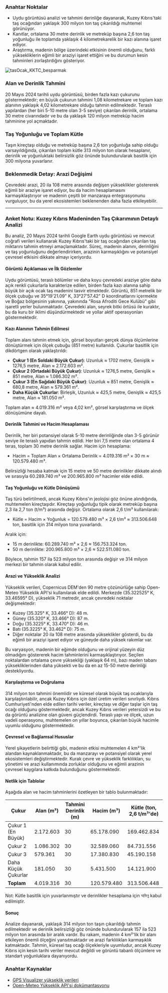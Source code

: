 ### Anahtar Noktalar

*   Uydu görüntüsü analizi ve tahmini derinliğe dayanarak, Kuzey Kıbrıs'taki taş ocağından yaklaşık 300 milyon ton taş çıkarıldığı muhtemel görünüyor.
*   Kanıtlar, ortalama 30 metre derinlik ve metreküp başına 2,6 ton taş yoğunluğu ile toplamda yaklaşık 4 kilometrekarelik bir kazı alanına işaret ediyor.
*   Araştırma, madenin bölge üzerindeki etkisinin önemli olduğunu, farklı yüksekliklerin eğimli bir araziyi işaret ettiğini ve bu durumun kesin tahminleri zorlaştırdığını gösteriyor.

![tasOcak_KKTC_besparmak](https://github.com/user-attachments/assets/4a931c4b-537d-4638-a287-8db05e72c755)



### Alan ve Derinlik Tahmini

20 Mayıs 2024 tarihli uydu görüntüsü, birden fazla kazı çukurunu göstermektedir; en büyük çukurun tahmini 1,08 kilometrekare ve toplam kazı alanının yaklaşık 4,02 kilometrekare olduğu tahmin edilmektedir. Teraslı yapılardan (her biri 5-10 metre olan 3-5 seviye) çıkarılan derinlik, ortalama 30 metre civarındadır ve bu da yaklaşık 120 milyon metreküp hacim tahminine yol açmaktadır.

### Taş Yoğunluğu ve Toplam Kütle

Taşın kireçtaşı olduğu ve metreküp başına 2,6 ton yoğunluğa sahip olduğu varsayıldığında, çıkarılan toplam kütle 313 milyon ton olarak hesaplanır, derinlik ve yoğunluktaki belirsizlik göz önünde bulundurularak basitlik için 300 milyona yuvarlanır.

### Beklenmedik Detay: Arazi Değişimi

Çevredeki arazi, 20 ila 108 metre arasında değişen yükseklikler göstererek eğimli bir araziye işaret ediyor, bu da hacim hesaplamasını karmaşıklaştırıyor ve madenin çeşitli bir manzaraya entegrasyonunu vurguluyor, bu da yerel ekosistemleri beklenenden daha fazla etkileyebilir.

---

### Anket Notu: Kuzey Kıbrıs Madeninden Taş Çıkarımının Detaylı Analizi

Bu analiz, 20 Mayıs 2024 tarihli Google Earth uydu görüntüsü ve mevcut coğrafi verileri kullanarak Kuzey Kıbrıs'taki bir taş ocağından çıkarılan taş miktarını tahmin etmeyi amaçlamaktadır. Süreç, madenin alanını, derinliğini ve taş yoğunluğunu değerlendirirken, arazinin karmaşıklığını ve potansiyel çevresel etkisini dikkate almayı içeriyordu.

#### Görüntü Açıklaması ve İlk Gözlemler

Uydu görüntüsü, teraslı bölümler ve daha koyu çevredeki araziye göre daha açık renkli çukurlarla karakterize edilen, birden fazla kazı alanına sahip büyük bir açık ocak taş madenini tasvir etmektedir. Görüntü, 851 metrelik bir ölçek çubuğu ve 35°19'21.09" K, 33°27'57.42" D koordinatlarını içermekte ve Boğaz bölgesinin yakınına, yakınında "Rosa Afroditi Gece Kulübü" gibi işaretli yerler bulunmaktadır. Çevredeki alan, seyrek bitki örtüsü ile kuraktır, bu da kuru bir iklimi düşündürmektedir ve yollar aktif operasyonları göstermektedir.

#### Kazı Alanının Tahmin Edilmesi

Toplam alanı tahmin etmek için, görsel boyutları gerçek dünya ölçümlerine dönüştürmek için ölçek çubuğu (851 metre) kullanıldı. Çukurlar basitlik için dikdörtgen olarak yaklaştırıldı:

*   **Çukur 1 (En Soldaki Büyük Çukur)**: Uzunluk ≈ 1702 metre, Genişlik ≈ 1276,5 metre, Alan ≈ 2.172.603 m².
*   **Çukur 2 (Ortadaki Büyük Çukur)**: Uzunluk ≈ 1276,5 metre, Genişlik ≈ 851 metre, Alan ≈ 1.086.302 m².
*   **Çukur 3 (En Sağdaki Büyük Çukur)**: Uzunluk ≈ 851 metre, Genişlik ≈ 680,8 metre, Alan ≈ 579.361 m².
*   **Daha Küçük Çukurlar**: Birleşik, Uzunluk ≈ 425,5 metre, Genişlik ≈ 425,5 metre, Alan ≈ 181.050 m².

Toplam alan ≈ 4.019.316 m² veya 4,02 km², görsel karşılaştırma ve ölçek dönüşümüne dayalı.

#### Derinlik Tahmini ve Hacim Hesaplaması

Derinlik, her biri potansiyel olarak 5-10 metre derinliğinde olan 3-5 görünür seviye ile teraslı yapıdan tahmin edildi. Her biri 7,5 metre olan ortalama 4 teras, toplam 30 metre derinlik sağlar. Hacim için hesaplama:

*   Hacim = Toplam Alan × Ortalama Derinlik = 4.019.316 m² × 30 m ≈ 120.579.480 m³.

Belirsizliği hesaba katmak için 15 metre ve 50 metre derinlikler dikkate alındı ve sırasıyla 60.289.740 m³ ve 200.965.800 m³ hacimler elde edildi.

#### Taş Yoğunluğu ve Kütle Dönüşümü

Taş türü belirtilmedi, ancak Kuzey Kıbrıs'ın jeolojisi göz önüne alındığında, muhtemelen kireçtaşıdır. Kireçtaşı yoğunluğu tipik olarak metreküp başına 2,3 ila 2,7 ton (t/m³) arasında değişir. Ortalama olarak 2,6 t/m³ kullanılarak:

*   Kütle = Hacim × Yoğunluk = 120.579.480 m³ × 2,6 t/m³ ≈ 313.506.648 ton, basitlik için 314 milyon tona yuvarlandı.

Aralık için:
*   15 m derinlikte: 60.289.740 m³ × 2,6 ≈ 156.753.324 ton.
*   50 m derinlikte: 200.965.800 m³ × 2,6 ≈ 522.511.080 ton.

Böylece, tahmin 157 ila 523 milyon ton arasında değişir ve 314 milyon merkezi bir tahmin olarak kabul edilir.
#### Arazi ve Yükseklik Analizi

Yükseklik verileri, Copernicus DEM'den 90 metre çözünürlüğe sahip Open-Meteo Yükseklik API'si kullanılarak elde edildi. Merkezde (35.322525° K, 33.46595° D), yükseklik 71 metredir, ancak çevredeki noktalar değişmektedir:
*   Kuzey (35.325° K, 33.466° D): 48 m.
*   Güney (35.320° K, 33.466° D): 87 m.
*   Doğu (35.3225° K, 33.470° D): 46 m.
*   Batı (35.3225° K, 33.462° D): 75 m.
*   Diğer noktalar 20 ila 108 metre arasında yükseklikler gösterdi, bu da eğimli bir araziyi işaret ediyor ve güneyde daha yüksek rakımlar var.

Bu varyasyon, madenin bir eğimde olduğunu ve orijinal yüzeyin düz olmadığını göstererek hacim tahminlerini karmaşıklaştırıyor. Seçilen noktalardan ortalama çevre yüksekliği (yaklaşık 64 m), bazı maden tabanı yüksekliklerinden daha yüksekti ve bu da en az 15-50 metre derinliği destekliyordu.
#### Karşılaştırma ve Doğrulama

314 milyon ton tahmini önemlidir ve küresel olarak büyük taş ocaklarıyla karşılaştırılabilir, ancak Kuzey Kıbrıs için özel üretim verileri sınırlıydı. Kıbrıs Cumhuriyeti'nden elde edilen tarihi veriler, kireçtaşı ve diğer taşlar için taş ocağı olduğunu göstermektedir, ancak Kuzey Kıbrıs verileri yetersizdi ve bu da görüntü analizine olan güveni güçlendirdi. Teraslı yapı ve ölçek, uzun vadeli operasyonu, muhtemelen on yıllar boyunca, çıkarılan büyük hacimle uyumlu olduğunu göstermektedir.

#### Çevresel ve Bağlamsal Hususlar

Yerel şikayetlerin belirttiği gibi, madenin etkisi muhtemelen 4 km²'lik alandan kaynaklanmaktadır, bu da manzarayı ve potansiyel olarak yerel ekosistemleri değiştirmektedir. Kurak çevre ve yükseklik farklılıkları, su yönetimi ve arazi kullanımında zorluklar olduğunu ve eğimli arazinin çevresel kaygılara katkıda bulunduğunu göstermektedir.

#### Netlik için Tablolar

Aşağıda alan ve hacim tahminlerini özetleyen bir tablo bulunmaktadır:

| **Çukur**         | **Alan (m²)** | **Tahmini Derinlik (m)** | **Hacim (m³)** | **Kütle (ton, 2,6 t/m³'de)** |
| ----------------- | ------------- | ------------------------ | ------------- | -------------------------- |
| Çukur 1 (En Büyük) | 2.172.603     | 30                      | 65.178.090    | 169.462.834                |
| Çukur 2           | 1.086.302     | 30                      | 32.589.060    | 84.731.556                 |
| Çukur 3           | 579.361       | 30                      | 17.380.830    | 45.190.158                 |
| Daha Küçük Çukurlar| 181.050       | 30                      | 5.431.500     | 14.121.900                 |
| **Toplam**         | 4.019.316     | 30                      | 120.579.480   | 313.506.448                |

Not: Kütle basitlik için yuvarlanmıştır ve derinlikler hesaplama için অভিন্ন kabul edilmiştir.
#### Sonuç

Analize dayanarak, yaklaşık 314 milyon ton taşın çıkarıldığı tahmin edilmektedir ve derinlik belirsizliği göz önünde bulundurularak 157 ila 523 milyon ton arasında bir aralık vardır. Bu rakam, madenin 4 km²'lik bir alanı etkileyen önemli ölçeğini yansıtmaktadır ve arazi farklılıkları karmaşıklık katmaktadır. Tahmin, küresel taş ocağı ölçekleriyle uyumludur, ancak Kuzey Kıbrıs için kesin tarihi veriler mevcut değildi ve görüntü tabanlı ölçümlere ve standart yoğunluklara dayanıyordu.

### Anahtar Kaynaklar

*   [GPS Visualizer yükseklik verileri](https://www.gpsvisualizer.com/elevation)
*   [Open-Meteo Yükseklik API'si dokümantasyonu](https://open-meteo.com/en/docs/elevation-api)
